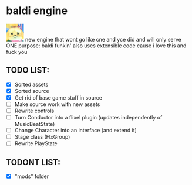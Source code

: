 # baldi engine

![isabelle](art/picture.png)
new engine that wont go like cne and yce did and will only serve ONE purpose: baldi funkin' also uses extensible code cause i love this and fuck you

## TODO LIST:

- [x] Sorted assets
- [x] Sorted source
- [x] Get rid of base game stuff in source
- [ ] Make source work with new assets
- [ ] Rewrite controls
- [ ] Turn Conductor into a flixel plugin (updates independently of MusicBeatState)
- [ ] Change Character into an interface (and extend it)
- [ ] Stage class (FlxGroup)
- [ ] Rewrite PlayState

## TODONT LIST:

- [x] "mods" folder
